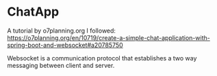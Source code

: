 # ChatApp
A tutorial by o7planning.org I followed: 
https://o7planning.org/en/10719/create-a-simple-chat-application-with-spring-boot-and-websocket#a20785750


Websocket is a communication protocol that establishes a two way messaging between client and server.


